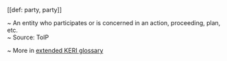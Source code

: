[[def: party, party]]

~ An entity who participates or is concerned in an action, proceeding, plan, etc.  
~ Source: ToIP

~ More in <a href="https://weboftrust.github.io/WOT-terms/docs/glossary/party">extended KERI glossary</a>
